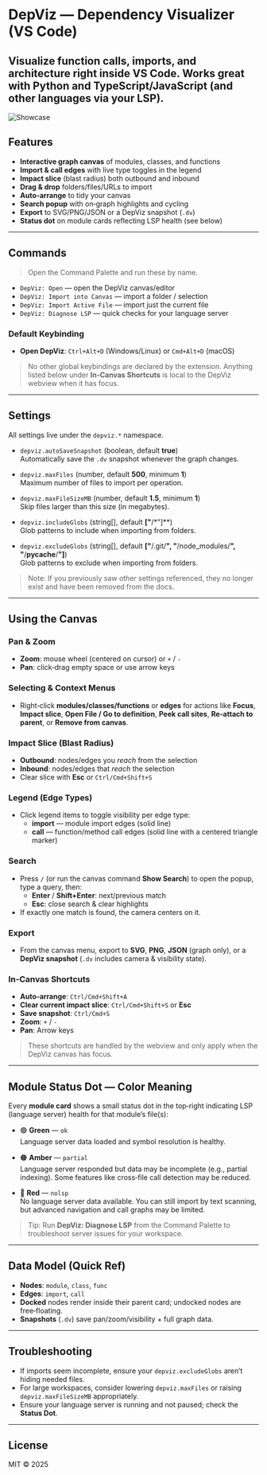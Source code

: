 # DepViz — Dependency Visualizer (VS Code)

Visualize function calls, imports, and architecture right inside VS Code. Works great with Python and TypeScript/JavaScript (and other languages via your LSP).
---
![Showcase](https://github.com/user-attachments/assets/33de3d2e-513a-4a20-bf1e-c599ffe845b9)

## Features

- **Interactive graph canvas** of modules, classes, and functions
- **Import & call edges** with live type toggles in the legend
- **Impact slice** (blast radius) both outbound and inbound
- **Drag & drop** folders/files/URLs to import
- **Auto‑arrange** to tidy your canvas
- **Search popup** with on‑graph highlights and cycling
- **Export** to SVG/PNG/JSON or a DepViz snapshot (`.dv`)
- **Status dot** on module cards reflecting LSP health (see below)

---

## Commands

> Open the Command Palette and run these by name.

- `DepViz: Open` — open the DepViz canvas/editor
- `DepViz: Import into Canvas` — import a folder / selection
- `DepViz: Import Active File` — import just the current file
- `DepViz: Diagnose LSP` — quick checks for your language server

### Default Keybinding

- **Open DepViz**: `Ctrl+Alt+D` (Windows/Linux) or `Cmd+Alt+D` (macOS)

> No other global keybindings are declared by the extension. Anything listed below under **In‑Canvas Shortcuts** is local to the DepViz webview when it has focus.

---

## Settings

All settings live under the `depviz.*` namespace.

- `depviz.autoSaveSnapshot` (boolean, default **true**)  
  Automatically save the `.dv` snapshot whenever the graph changes.

- `depviz.maxFiles` (number, default **500**, minimum **1**)  
  Maximum number of files to import per operation.

- `depviz.maxFileSizeMB` (number, default **1.5**, minimum **1**)  
  Skip files larger than this size (in megabytes).

- `depviz.includeGlobs` (string[], default **["**/*"]**)  
  Glob patterns to include when importing from folders.

- `depviz.excludeGlobs` (string[], default **["**/.git/**", "**/node_modules/**", "**/__pycache__/**"]**)  
  Glob patterns to exclude when importing from folders.

> Note: If you previously saw other settings referenced, they no longer exist and have been removed from the docs.

---

## Using the Canvas

### Pan & Zoom
- **Zoom**: mouse wheel (centered on cursor) or `+` / `-`
- **Pan**: click‑drag empty space or use arrow keys

### Selecting & Context Menus
- Right‑click **modules/classes/functions** or **edges** for actions like **Focus**, **Impact slice**, **Open File / Go to definition**, **Peek call sites**, **Re‑attach to parent**, or **Remove from canvas**.

### Impact Slice (Blast Radius)
- **Outbound**: nodes/edges you *reach* from the selection
- **Inbound**: nodes/edges that *reach* the selection
- Clear slice with **Esc** or `Ctrl/Cmd+Shift+S`

### Legend (Edge Types)
- Click legend items to toggle visibility per edge type:
  - **import** — module import edges (solid line)
  - **call** — function/method call edges (solid line with a centered triangle marker)

### Search
- Press `/` (or run the canvas command **Show Search**) to open the popup, type a query, then:
  - **Enter** / **Shift+Enter**: next/previous match
  - **Esc**: close search & clear highlights
- If exactly one match is found, the camera centers on it.

### Export
- From the canvas menu, export to **SVG**, **PNG**, **JSON** (graph only), or a **DepViz snapshot** (`.dv` includes camera & visibility state).

### In‑Canvas Shortcuts
- **Auto‑arrange**: `Ctrl/Cmd+Shift+A`
- **Clear current impact slice**: `Ctrl/Cmd+Shift+S` or **Esc**
- **Save snapshot**: `Ctrl/Cmd+S`
- **Zoom**: `+` / `-`
- **Pan**: Arrow keys

> These shortcuts are handled by the webview and only apply when the DepViz canvas has focus.

---

## Module Status Dot — Color Meaning

Every **module card** shows a small status dot in the top‑right indicating LSP (language server) health for that module’s file(s):

- 🟢 **Green** — `ok`  
  Language server data loaded and symbol resolution is healthy.

- 🟠 **Amber** — `partial`  
  Language server responded but data may be incomplete (e.g., partial indexing). Some features like cross‑file call detection may be reduced.

- 🔴 **Red** — `nolsp`  
  No language server data available. You can still import by text scanning, but advanced navigation and call graphs may be limited.

> Tip: Run **DepViz: Diagnose LSP** from the Command Palette to troubleshoot server issues for your workspace.

---

## Data Model (Quick Ref)

- **Nodes**: `module`, `class`, `func`
- **Edges**: `import`, `call`
- **Docked** nodes render inside their parent card; undocked nodes are free‑floating.
- **Snapshots** (`.dv`) save pan/zoom/visibility + full graph data.

---

## Troubleshooting

- If imports seem incomplete, ensure your `depviz.excludeGlobs` aren’t hiding needed files.
- For large workspaces, consider lowering `depviz.maxFiles` or raising `depviz.maxFileSizeMB` appropriately.
- Ensure your language server is running and not paused; check the **Status Dot**.

---

## License

MIT © 2025
